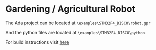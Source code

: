 # Gardening / Agricultural Robot

The Ada project can be located at 
``` \examples\STM32F4_DISCO\robot.gpr ```

And the python files are located at 
``` \examples\STM32F4_DISCO\python ```

For build instructions visit [here](https://www.hackster.io/dashboard/projects)
